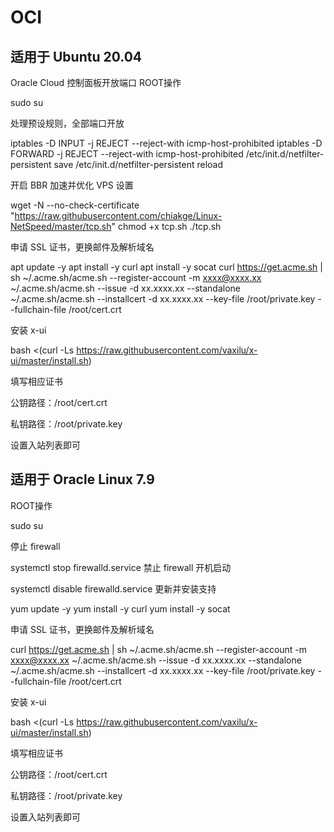 # OCI

## 适用于 Ubuntu 20.04

Oracle Cloud 控制面板开放端口
ROOT操作

sudo su

处理预设规则，全部端口开放

iptables -D INPUT -j REJECT --reject-with icmp-host-prohibited
iptables -D FORWARD -j REJECT --reject-with icmp-host-prohibited
/etc/init.d/netfilter-persistent save
/etc/init.d/netfilter-persistent reload

开启 BBR 加速并优化 VPS 设置

wget -N --no-check-certificate "https://raw.githubusercontent.com/chiakge/Linux-NetSpeed/master/tcp.sh"
chmod +x tcp.sh
./tcp.sh

申请 SSL 证书，更换邮件及解析域名

apt update -y
apt install -y curl
apt install -y socat
curl https://get.acme.sh | sh
~/.acme.sh/acme.sh --register-account -m xxxx@xxxx.xx
~/.acme.sh/acme.sh --issue -d xx.xxxx.xx --standalone
~/.acme.sh/acme.sh --installcert -d xx.xxxx.xx --key-file /root/private.key --fullchain-file /root/cert.crt

安装 x-ui

bash <(curl -Ls https://raw.githubusercontent.com/vaxilu/x-ui/master/install.sh)

填写相应证书

公钥路径：/root/cert.crt

私钥路径：/root/private.key

设置入站列表即可

## 适用于 Oracle Linux 7.9

ROOT操作

sudo su

停止 firewall

systemctl stop firewalld.service
禁止 firewall 开机启动

systemctl disable firewalld.service
更新并安装支持

yum update -y
yum install -y curl
yum install -y socat

申请 SSL 证书，更换邮件及解析域名

curl https://get.acme.sh | sh
~/.acme.sh/acme.sh --register-account -m xxxx@xxxx.xx
~/.acme.sh/acme.sh --issue -d xx.xxxx.xx --standalone
~/.acme.sh/acme.sh --installcert -d xx.xxxx.xx --key-file /root/private.key --fullchain-file /root/cert.crt

安装 x-ui

bash <(curl -Ls https://raw.githubusercontent.com/vaxilu/x-ui/master/install.sh)

填写相应证书

公钥路径：/root/cert.crt

私钥路径：/root/private.key

设置入站列表即可
